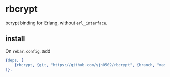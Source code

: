 # rbcrypt

bcrypt binding for Erlang, without `erl_interface`.

## install

On `rebar.config`, add

```erlang
{deps, [
    {rbcrypt, {git, "https://github.com/yjh0502/rbcrypt", {branch, "master"}}}
]}.
```

